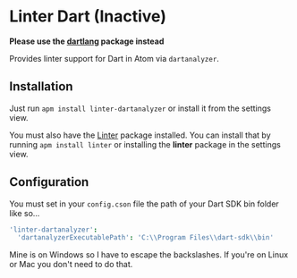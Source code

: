 # Linter Dart (Inactive)

**Please use the [dartlang](https://github.com/dart-atom/dartlang) package instead**

Provides linter support for Dart in Atom via `dartanalyzer`.

## Installation
Just run `apm install linter-dartanalyzer` or install it from the settings view.

You must also have the [Linter](https://github.com/AtomLinter/Linter) package installed.
You can install that by running `apm install linter` or installing the **linter** package in the settings view.

## Configuration
You must set in your `config.cson` file the path of your Dart SDK bin folder like so...
```coffeescript
'linter-dartanalyzer':
  'dartanalyzerExecutablePath': 'C:\\Program Files\\dart-sdk\\bin'
```

Mine is on Windows so I have to escape the backslashes. If you're on Linux or Mac you don't need to do that.
